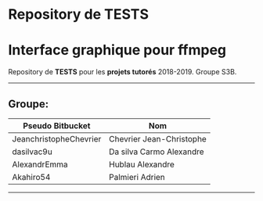 # Repository de **TESTS**

# Interface graphique pour ffmpeg

Repository de **TESTS** pour les **projets tutorés** 2018-2019.
Groupe S3B.

------------------------------------------------------------
## Groupe:

| Pseudo Bitbucket             | Nom                       |
| -----------------------------|---------------------------|
| JeanchristopheChevrier       | Chevrier Jean-Christophe  |
| dasilvac9u                   | Da silva Carmo Alexandre  |
| AlexandrEmma                 | Hublau Alexandre          |
| Akahiro54                    | Palmieri Adrien           |

------------------------------------------------------------